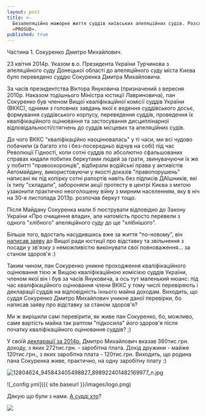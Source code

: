 ```yaml
---
layout: post
title: >-
  Безапеляційно мажорне життя суддів київських апеляційних судів. Розслідування
  «PROSUD».
published: true
---
```


Частина 1. Сокуренко Дмитро Михайлович.

23 квітня 2014р. Указом в.о. Президента України Турчинова з апеляційного суду Донецької області до апеляційного суду міста Києва було переведено суддю Сокуренка Дмитра Михайловича.

За часів президентства Віктора Януковича (призначений з вересня 2010р. Наказом тодішнього Міністра юстиції Лавриновича), пан Сокуренко був членом Вищої кваліфікаційної комісії суддів України (ВККС), одними з головних завдань якої є ведення суддівського досьє, формування суддівського корпусу, переведення суддів, проведення їх кваліфікаційного оцінювання та застосування дисциплінарної відповідальності/стягнень до суддів місцевих та апеляційних судів.

До чого ВККС "кваліфікаційно наоцінювалась" у ті часи, ми всі чудово побачили (а багато хто і без-посередньо відчув на собі) під час Революції Гідності, коли сотні суддів по абсолютно сфальшованих справах кидали побитих беркутами людей за грати, звинувачуючи їх же у побитті "правоохоронців", відбирали водійські права у активістів Автомайдану, використовуючи у якості доказів "правопорушень" написані як під копірку сотні рапортів навіть без підписів ДАІшників, які їх типу "складали", забороняли акції протесту в центрі Києва з метою узаконити практично неоголошену війну з мирним населенням, яку в  ніч на 30-е листопада 2013р. розпочав беркут тощо.
 
Після Майдану Сокуренка мали б люструвати відповідно до Закону України «Про очищення влади», але натомість просто перевели з одного "хлібного" апеляційного суду до ще "хлібнішого".
 
Більше того, вдосталь насудившись вже за життя "по-новому", він [написав заяву](http://jurliga.ligazakon.ua/news/2016/5/20/145668.htm) до Вищої ради юстиції про відставку та звільнення з посади у зв'язку з неможливістю виконувати свої повноваження... за станом здоров'я :)
 
Таким чином, пан Сокуренко уникне проходження кваліфікаційного оцінювання тією ж Вищою кваліфікаційною комісією суддів України, членом якої він і був за часів Януковича, а ось тут маленький нюанс: під час кваліфікаційного оцінювання члени ВККС у тому числі перевіряють і декларації суддів на відповідність їхнього майна доходам. Виходить, що суддя Сокуренко Дмитро Михайлович уникне даної перевірки, бо написав заяву про відставку за станом здоров'я?
 
Ми ж вирішили самі перевірити, як живе пан Сокуренко, бо, можливо, саме вартість майна так раптом "підкосила" його здоров'я після початку кваліфікаційного оцінювання суддів? ;)
 
У своїй [декларації за 2014р.](http://unshred.it/static/declarations/chosen_ones/mega_batch/sokurenko_dmytro_mykhailovych.pdf) Дмитро Михайлович вказав 360тис.грн. доходу, з яких 272тис.грн. - заробітна плата. Дохід дружини - майже 120тис.грн., з яких заробітна плата - 120тис.грн. Виходить, що родина пана Сокуренка живе, практично, на одну заробітну плату :)

![12804624_945843405498827_898922401482169977_n.jpg]({{site.baseurl}}/_posts/12804624_945843405498827_898922401482169977_n.jpg)


![_config.yml]({{ site.baseurl }}/images/logo.png)

Дякую що були з нами. [А судді хто](https://prosud.info/)?

<div id="fb-root"></div>
<script>(function(d, s, id) {
  var js, fjs = d.getElementsByTagName(s)[0];
  if (d.getElementById(id)) return;
  js = d.createElement(s); js.id = id;
  js.src = "//connect.facebook.net/uk_UA/sdk.js#xfbml=1&version=v2.6";
  fjs.parentNode.insertBefore(js, fjs);
}(document, 'script', 'facebook-jssdk'));</script>

<div class="fb-comments" data-href="http://blog.prosud.info/titushki-sudushki/" data-numposts="5"></div>

![]({{site.baseurl}}http://minionomaniya.ru/wp-content/uploads/2015/10/%D0%BC%D0%B8%D0%BD%D1%8C%D0%BE%D0%BD%D1%8B-%D0%BA%D0%B0%D1%80%D1%82%D0%B8%D0%BD%D0%BA%D0%B8-%D0%B2-%D1%85%D0%BE%D1%80%D0%BE%D1%88%D0%B5%D0%BC-%D0%BA%D0%B0%D1%87%D0%B5%D1%81%D1%82%D0%B2%D0%B5.jpg)
